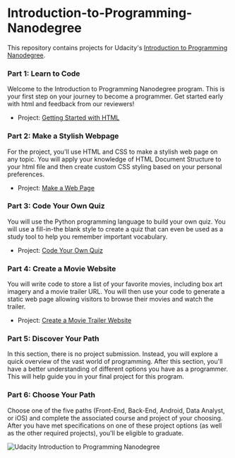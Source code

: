 # Introduction-to-Programming-Nanodegree
This repository contains projects for Udacity's [Introduction to Programming Nanodegree](https://www.udacity.com/course/intro-to-programming-nanodegree--nd000).

### Part 1: Learn to Code
Welcome to the Introduction to Programming Nanodegree program. This is your first step on your journey to become a programmer. Get started early with html and feedback from our reviewers!
- Project: [Getting Started with HTML](https://rawgit.com/kaishengteh/Introduction-to-Programming-Nanodegree/master/1-Learn-to-Code/firstproject.html)

### Part 2: Make a Stylish Webpage
For the project, you'll use HTML and CSS to make a stylish web page on any topic. You will apply your knowledge of HTML Document Structure to your html file and then create custom CSS styling based on your personal preferences.
- Project: [Make a Web Page](https://rawgit.com/kaishengteh/Introduction-to-Programming-Nanodegree/master/2-Make-a-Stylish-Webpage/index.html)

### Part 3: Code Your Own Quiz
You will use the Python programming language to build your own quiz. You will use a fill-in-the blank style to create a quiz that can even be used as a study tool to help you remember important vocabulary.
- Project: [Code Your Own Quiz](https://trinket.io/library/trinkets/293f94acc9)

### Part 4: Create a Movie Website
You will write code to store a list of your favorite movies, including box art imagery and a movie trailer URL. You will then use your code to generate a static web page allowing visitors to browse their movies and watch the trailer.
- Project: [Create a Movie Trailer Website](https://rawgit.com/kaishengteh/Introduction-to-Programming-Nanodegree/master/4.%20Create%20a%20Movie%20Website/Create%20a%20Movie%20Trailer%20Website/fresh_tomatoes.html)

### Part 5: Discover Your Path
In this section, there is no project submission. Instead, you will explore a quick overview of the vast world of programming. After this section, you'll have a better understanding of different options you have as a programmer. This will help guide you in your final project for this program.

### Part 6: Choose Your Path
Choose one of the five paths (Front-End, Back-End, Android, Data Analyst, or iOS) and complete the associated course and project of your choosing. After you have met specifications on one of these project options (as well as the other required projects), you'll be eligible to graduate.

![Udacity Introduction to Programming Nanodegree](https://user-images.githubusercontent.com/14093302/34338440-b5535620-e9a3-11e7-8262-ba943314ff24.jpg)
